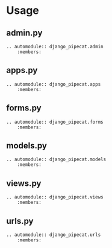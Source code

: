 # Usage

## admin.py

```{eval-rst}
.. automodule:: django_pipecat.admin
    :members:
```

## apps.py

```{eval-rst}
.. automodule:: django_pipecat.apps
    :members:
```

## forms.py

```{eval-rst}
.. automodule:: django_pipecat.forms
    :members:
```

## models.py

```{eval-rst}
.. automodule:: django_pipecat.models
    :members:
```

## views.py

```{eval-rst}
.. automodule:: django_pipecat.views
    :members:
```

## urls.py

```{eval-rst}
.. automodule:: django_pipecat.urls
    :members:
```
